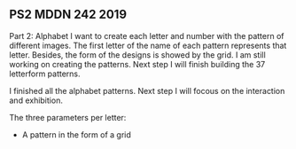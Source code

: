## PS2 MDDN 242 2019

Part 2: Alphabet
I want to create each letter and number with the pattern of different images. The first letter of the name of each pattern represents that letter. Besides, the form of the designs is showed by the grid. I am still working on creating the patterns. Next step I will finish building the 37 letterform patterns.

I finished all the alphabet patterns. Next step I will focous on the interaction and exhibition.

The three parameters per letter:
  * A pattern in the form of a grid
  